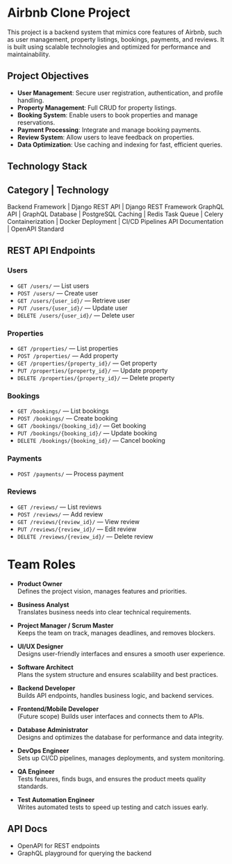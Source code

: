 # Airbnb Clone Project

This project is a backend system that mimics core features of Airbnb, such as user management, property listings, bookings, payments, and reviews. It is built using scalable technologies and optimized for performance and maintainability.

## Project Objectives

- **User Management**: Secure user registration, authentication, and profile handling.
- **Property Management**: Full CRUD for property listings.
- **Booking System**: Enable users to book properties and manage reservations.
- **Payment Processing**: Integrate and manage booking payments.
- **Review System**: Allow users to leave feedback on properties.
- **Data Optimization**: Use caching and indexing for fast, efficient queries.

## Technology Stack

## Category | Technology

Backend Framework | Django
REST API | Django REST Framework
GraphQL API | GraphQL
Database | PostgreSQL
Caching | Redis
Task Queue | Celery
Containerization | Docker
Deployment | CI/CD Pipelines
API Documentation | OpenAPI Standard

## REST API Endpoints

### Users

- `GET /users/` — List users
- `POST /users/` — Create user
- `GET /users/{user_id}/` — Retrieve user
- `PUT /users/{user_id}/` — Update user
- `DELETE /users/{user_id}/` — Delete user

### Properties

- `GET /properties/` — List properties
- `POST /properties/` — Add property
- `GET /properties/{property_id}/` — Get property
- `PUT /properties/{property_id}/` — Update property
- `DELETE /properties/{property_id}/` — Delete property

### Bookings

- `GET /bookings/` — List bookings
- `POST /bookings/` — Create booking
- `GET /bookings/{booking_id}/` — Get booking
- `PUT /bookings/{booking_id}/` — Update booking
- `DELETE /bookings/{booking_id}/` — Cancel booking

### Payments

- `POST /payments/` — Process payment

### Reviews

- `GET /reviews/` — List reviews
- `POST /reviews/` — Add review
- `GET /reviews/{review_id}/` — View review
- `PUT /reviews/{review_id}/` — Edit review
- `DELETE /reviews/{review_id}/` — Delete review

# Team Roles

- **Product Owner**  
  Defines the project vision, manages features and priorities.

- **Business Analyst**  
  Translates business needs into clear technical requirements.

- **Project Manager / Scrum Master**  
  Keeps the team on track, manages deadlines, and removes blockers.

- **UI/UX Designer**  
  Designs user-friendly interfaces and ensures a smooth user experience.

- **Software Architect**  
  Plans the system structure and ensures scalability and best practices.

- **Backend Developer**  
  Builds API endpoints, handles business logic, and backend services.

- **Frontend/Mobile Developer**  
  (Future scope) Builds user interfaces and connects them to APIs.

- **Database Administrator**  
  Designs and optimizes the database for performance and data integrity.

- **DevOps Engineer**  
  Sets up CI/CD pipelines, manages deployments, and system monitoring.

- **QA Engineer**  
  Tests features, finds bugs, and ensures the product meets quality standards.

- **Test Automation Engineer**  
  Writes automated tests to speed up testing and catch issues early.

## API Docs

- OpenAPI for REST endpoints
- GraphQL playground for querying the backend
